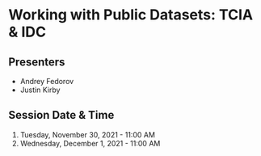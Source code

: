# Working with Public Datasets: TCIA & IDC

## Presenters
- Andrey Fedorov
- Justin Kirby

## Session Date & Time
1. Tuesday, November 30, 2021 - 11:00 AM
2. Wednesday, December 1, 2021 - 11:00 AM